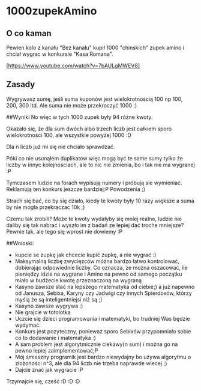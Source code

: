 # 1000zupekAmino

## O co kaman

Pewien kolo z kanału "Bez kanału" kupił 1000 "chinskich" zupek amino i chciał wygrac w konkursie "Kasa Romana". 

[https://www.youtube.com/watch?v=7bAULgMWEV8]

## Zasady
Wygrywasz sumę, jeśli suma kuponów jest wielokrotnością 100 np 100, 200, 300 itd. Ale suma nie może przekroczyć 1000 :)


##Wyniki
No więc w tych 1000 zupek były 94 różne kwoty.

Okazało się, że dla sum dwóch albo trzech liczb jest całkiem sporo wielokrotności 100, ale wszystkie powyżej 1000 :D

Dla n liczb już mi się nie chciało sprawdzać.

Póki co nie usunąłem duplikatów więc mogą być te same sumy tylko że liczby w innyc kolejnościach, ale to nic nie zmienia, bo i tak nie ma wygranej :P

Tymczasem ludzie na forach wypisują numery i próbują sie wymieniać. Reklamują ten konkurs jeszcze bardziej:P Powodzenia ;) 

Strach się bać, co by się działo, kiedy te kwoty były 10 razy większe a suma by nie mogła przekraczac 10k ;)

Czemu tak zrobili? Może te kwoty wydałyby się mniej realne, ludzie nie daliby się tak nabrać i wyszło im z badań ze lepiej dać troche mniejsze? Pewnie tak, ale tego się wprost nie dowiemy :P

##Wnioski:

* kupcie se zupkę jak chcecie kupić zupkę, a nie wygrać :)
* Maksymalną liczbę zwycięzców móżna bardzo łatwo kontrolować, dobierając odpowiednie liczby. Co oznacza, że można oszacować, ile pieniędzy idzie na wygrane i Amino na pewno od samego początku miało w budżecie kwotę przeznaczoną na wygraną
* Kasyno zawsze stać na lepszego matematyka od ciebie;) a już napewno od Janusza, Sebixa, Karyny czy Jadwigi czy innych Spierdoxów, którzy myślą że są inteligentniejsi niż są ;)
* Kasyno zawsze wygrywa :)
* Nie grajcie w totolotka
* Uczcie się dzieci programowania i matematyki, bo trudniej Was będzie wydymać.
* Konkurs jest pozyteczny, ponieważ sporo Sebixów przypomniało sobie co to dodawanie i matematyka :)
* A sam problem jest algorytmicznie ciekawy(n sum) i można go na pewno lepiej zaimplementować;P 
* Mój śmieszny programik jest bardzo niewydajny bo używa algorytmu o złożoności n^3, ale dla 94 liczb nie trzeba naprawde wiecej ;)
* Dajcie znać jak wygracie :P


Trzymajcie się, cześć :D :D :D